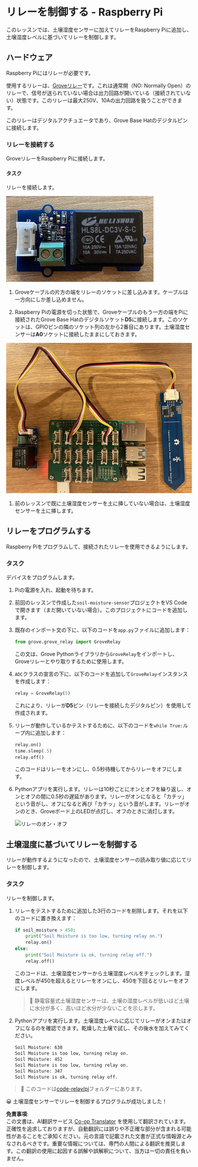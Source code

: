 <!--
CO_OP_TRANSLATOR_METADATA:
{
  "original_hash": "66b81165e60f8f169bd52a401b6a0f8b",
  "translation_date": "2025-08-24T22:18:16+00:00",
  "source_file": "2-farm/lessons/3-automated-plant-watering/pi-relay.md",
  "language_code": "ja"
}
-->
# リレーを制御する - Raspberry Pi

このレッスンでは、土壌湿度センサーに加えてリレーをRaspberry Piに追加し、土壌湿度レベルに基づいてリレーを制御します。

## ハードウェア

Raspberry Piにはリレーが必要です。

使用するリレーは、[Groveリレー](https://www.seeedstudio.com/Grove-Relay.html)です。これは通常開（NO: Normally Open）のリレーで、信号が送られていない場合は出力回路が開いている（接続されていない）状態です。このリレーは最大250V、10Aの出力回路を扱うことができます。

このリレーはデジタルアクチュエータであり、Grove Base Hatのデジタルピンに接続します。

### リレーを接続する

GroveリレーをRaspberry Piに接続します。

#### タスク

リレーを接続します。

![Groveリレー](../../../../../translated_images/grove-relay.d426958ca210fbd0fb7983d7edc069d46c73a8b0a099d94797bd756f7b6bb6be.ja.png)

1. Groveケーブルの片方の端をリレーのソケットに差し込みます。ケーブルは一方向にしか差し込めません。

1. Raspberry Piの電源を切った状態で、Groveケーブルのもう一方の端をPiに接続されたGrove Base Hatのデジタルソケット**D5**に接続します。このソケットは、GPIOピンの隣のソケット列の左から2番目にあります。土壌湿度センサーは**A0**ソケットに接続したままにしておきます。

![D5ソケットに接続されたGroveリレーと、A0ソケットに接続された土壌湿度センサー](../../../../../translated_images/pi-relay-and-soil-moisture-sensor.02f3198975b8c53e69ec716cd2719ce117700bd1fc933eaf93476c103c57939b.ja.png)

1. 前のレッスンで既に土壌湿度センサーを土に挿していない場合は、土壌湿度センサーを土に挿します。

## リレーをプログラムする

Raspberry Piをプログラムして、接続されたリレーを使用できるようにします。

### タスク

デバイスをプログラムします。

1. Piの電源を入れ、起動を待ちます。

1. 前回のレッスンで作成した`soil-moisture-sensor`プロジェクトをVS Codeで開きます（まだ開いていない場合）。このプロジェクトにコードを追加します。

1. 既存のインポート文の下に、以下のコードを`app.py`ファイルに追加します：

    ```python
    from grove.grove_relay import GroveRelay
    ```

    この文は、Grove Pythonライブラリから`GroveRelay`をインポートし、Groveリレーとやり取りするために使用します。

1. `ADC`クラスの宣言の下に、以下のコードを追加して`GroveRelay`インスタンスを作成します：

    ```python
    relay = GroveRelay(5)
    ```

    これにより、リレーが**D5**ピン（リレーを接続したデジタルピン）を使用して作成されます。

1. リレーが動作しているかテストするために、以下のコードを`while True:`ループ内に追加します：

    ```python
    relay.on()
    time.sleep(.5)
    relay.off()
    ```

    このコードはリレーをオンにし、0.5秒待機してからリレーをオフにします。

1. Pythonアプリを実行します。リレーは10秒ごとにオンとオフを繰り返し、オンとオフの間に0.5秒の遅延があります。リレーがオンになると「カチッ」という音がし、オフになると再び「カチッ」という音がします。リレーがオンのとき、Groveボード上のLEDが点灯し、オフのときに消灯します。

    ![リレーのオン・オフ](../../../../../images/relay-turn-on-off.gif)

## 土壌湿度に基づいてリレーを制御する

リレーが動作するようになったので、土壌湿度センサーの読み取り値に応じてリレーを制御します。

### タスク

リレーを制御します。

1. リレーをテストするために追加した3行のコードを削除します。それを以下のコードに置き換えます：

    ```python
    if soil_moisture > 450:
        print("Soil Moisture is too low, turning relay on.")
        relay.on()
    else:
        print("Soil Moisture is ok, turning relay off.")
        relay.off()
    ```

    このコードは、土壌湿度センサーから土壌湿度レベルをチェックします。湿度レベルが450を超えるとリレーをオンにし、450を下回るとリレーをオフにします。

    > 💁 静電容量式土壌湿度センサーは、土壌の湿度レベルが低いほど土壌に水分が多く、高いほど水分が少ないことを示します。

1. Pythonアプリを実行します。土壌湿度レベルに応じてリレーがオンまたはオフになるのを確認できます。乾燥した土壌で試し、その後水を加えてみてください。

    ```output
    Soil Moisture: 638
    Soil Moisture is too low, turning relay on.
    Soil Moisture: 452
    Soil Moisture is too low, turning relay on.
    Soil Moisture: 347
    Soil Moisture is ok, turning relay off.
    ```

> 💁 このコードは[code-relay/pi](../../../../../2-farm/lessons/3-automated-plant-watering/code-relay/pi)フォルダーにあります。

😀 土壌湿度センサーでリレーを制御するプログラムが成功しました！

**免責事項**:  
この文書は、AI翻訳サービス [Co-op Translator](https://github.com/Azure/co-op-translator) を使用して翻訳されています。正確性を追求しておりますが、自動翻訳には誤りや不正確な部分が含まれる可能性があることをご承知ください。元の言語で記載された文書が正式な情報源とみなされるべきです。重要な情報については、専門の人間による翻訳を推奨します。この翻訳の使用に起因する誤解や誤解釈について、当方は一切の責任を負いません。